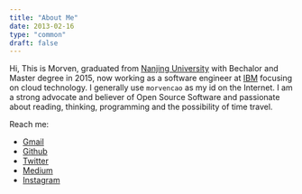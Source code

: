 ```yaml
---
title: "About Me"
date: 2013-02-16
type: "common"
draft: false
---
```


Hi, This is Morven, graduated from [Nanjing University](http://www.nju.edu.cn/) with Bechalor and Master degree in 2015, now working as a software engineer at [IBM](http://www.ibm.com/) focusing on cloud technology. I generally use `morvencao` as my id on the Internet. I am a strong advocate and believer of Open Source Software and passionate about reading, thinking, programming and the possibility of time travel.

Reach me:

 - [Gmail](mailto:morvencao@gmail.com)
 - [Github](https://github.com/morvencao)
 - [Twitter](https://twitter.com/morvencao)
 - [Medium](https://medium.com/@morvencao)
 - [Instagram](https://instagram.com/morvencao)
